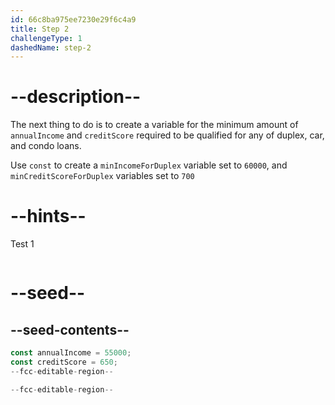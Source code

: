 ```yaml
---
id: 66c8ba975ee7230e29f6c4a9
title: Step 2
challengeType: 1
dashedName: step-2
---
```


# --description--

The next thing to do is to create a variable for the minimum amount of `annualIncome` and `creditScore` required to be qualified for any of duplex, car, and condo loans.

Use `const` to create a `minIncomeForDuplex` variable set to `60000`, and `minCreditScoreForDuplex` variables set to `700`

# --hints--

Test 1

```js

```

# --seed--

## --seed-contents--

```js
const annualIncome = 55000;
const creditScore = 650;
--fcc-editable-region--

--fcc-editable-region--
```

